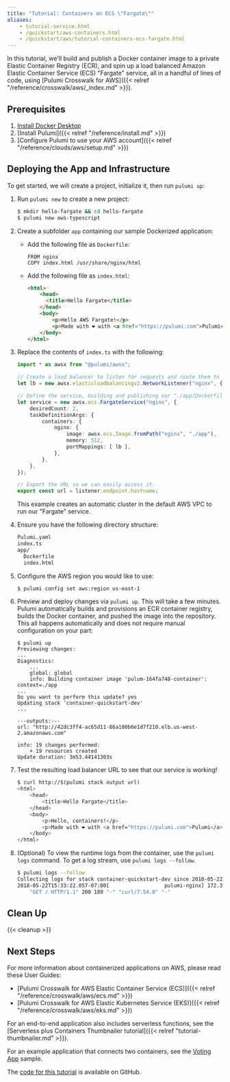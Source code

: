 ```yaml
---
title: "Tutorial: Containers on ECS \"Fargate\""
aliases:
    - tutorial-service.html
    - /quickstart/aws-containers.html
    - /quickstart/aws/tutorial-containers-ecs-fargate.html
---
```


In this tutorial, we'll build and publish a Docker container image to a private Elastic Container Registry (ECR), and
spin up a load balanced Amazon Elastic Container Service (ECS) "Fargate" service, all in a handful of lines of code,
using [Pulumi Crosswalk for AWS]({{< relref "/reference/crosswalk/aws/_index.md" >}}).

## Prerequisites

1.  [Install Docker Desktop](https://docs.docker.com/install/)
1.  [Install Pulumi]({{< relref "/reference/install.md" >}})
1.  [Configure Pulumi to use your AWS account]({{< relref "/reference/clouds/aws/setup.md" >}})

## Deploying the App and Infrastructure

To get started, we will create a project, initialize it, then run `pulumi up`:

1.  Run `pulumi new` to create a new project:

    ```bash
    $ mkdir hello-fargate && cd hello-fargate
    $ pulumi new aws-typescript
    ```

1.  Create a subfolder `app` containing our sample Dockerized application:

    - Add the following file as `Dockerfile`:
      ```docker
      FROM nginx
      COPY index.html /usr/share/nginx/html
      ```

    - Add the following file as `index.html`:
      ```html
      <html>
          <head>
            <title>Hello Fargate</title>
          </head>
          <body>
              <p>Hello AWS Fargate!</p>
              <p>Made with ❤️ with <a href="https://pulumi.com">Pulumi</a></p>
          </body>
      </html>
      ```

1.  Replace the contents of `index.ts` with the following:

    ```typescript
    import * as awsx from "@pulumi/awsx";

    // Create a load balancer to listen for requests and route them to the container.
    let lb = new awsx.elasticloadbalancingv2.NetworkListener("nginx", { port: 80 });

    // Define the service, building and publishing our "./app/Dockerfile", and using the load balancer.
    let service = new awsx.ecs.FargateService("nginx", {
        desiredCount: 2,
        taskDefinitionArgs: {
            containers: {
                nginx: {
                    image: awsx.ecs.Image.fromPath("nginx", "./app"),
                    memory: 512,
                    portMappings: [ lb ],
                },
            },
        },
    });

    // Export the URL so we can easily access it.
    export const url = listener.endpoint.hostname;
    ```

    This example creates an automatic cluster in the default AWS VPC to run our "Fargate" service.

1.  Ensure you have the following directory structure:

    ```bash
    Pulumi.yaml
    index.ts
    app/
      Dockerfile
      index.html
    ```

1.  Configure the AWS region you would like to use:

    ```bash
    $ pulumi config set aws:region us-east-1
    ```

1.  Preview and deploy changes via `pulumi up`. This will take a few minutes. Pulumi automatically builds and
    provisions an ECR container registry, builds the Docker container, and pushed the image into the repository. This
    all happens automatically and does not require manual configuration on your part:

    ```
    $ pulumi up
    Previewing changes:
    ...
    Diagnostics:
        ...
        global: global
        info: Building container image 'pulum-164fa748-container': context=./app
    ...
    Do you want to perform this update? yes
    Updating stack 'container-quickstart-dev'
    ...

    ---outputs:---
    url: "http://42dc3ff4-ac65d11-86a100b6e1d7f210.elb.us-west-2.amazonaws.com"

    info: 19 changes performed:
        + 19 resources created
    Update duration: 3m53.44141303s
    ```

1.  Test the resulting load balancer URL to see that our service is working!

    ```bash
    $ curl http://$(pulumi stack output url)
    <html>
        <head>
            <title>Hello Fargate</title>
        </head>
        <body>
            <p>Hello, containers!</p>
            <p>Made with ❤️ with <a href="https://pulumi.com">Pulumi</a></p>
        </body>
    </html>
    ```

1.  (Optional) To view the runtime logs from the container, use the `pulumi logs` command. To get a log stream, use
    `pulumi logs --follow`.

    ```bash
    $ pulumi logs --follow
    Collecting logs for stack container-quickstart-dev since 2018-05-22T14:25:46.000-07:00.
    2018-05-22T15:33:22.057-07:00[                  pulumi-nginx] 172.31.13.248 - - [22/May/2018:22:33:22 +0000]
        "GET / HTTP/1.1" 200 189 "-" "curl/7.54.0" "-"
    ```

## Clean Up

{{< cleanup >}}

## Next Steps

For more information about containerized applications on AWS, please read these User Guides:

* [Pulumi Crosswalk for AWS Elastic Container Service (ECS)]({{< relref "/reference/crosswalk/aws/ecs.md" >}})
* [Pulumi Crosswalk for AWS Elastic Kubernetes Service (EKS)]({{< relref "/reference/crosswalk/aws/eks.md" >}})

For an end-to-end application also includes serverless functions, see the
[Serverless plus Containers Thumbnailer tutorial]({{< relref "tutorial-thumbnailer.md" >}}).

For an example application that connects two containers, see the
[Voting App](https://github.com/pulumi/examples/tree/master/aws-ts-voting-app) sample.

The [code for this tutorial](https://github.com/pulumi/examples/tree/master/aws-ts-containers) is available on GitHub.
